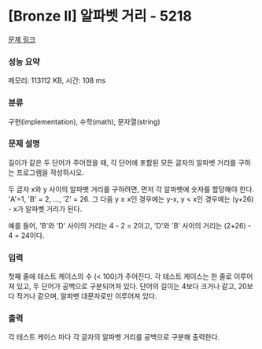 # [Bronze II] 알파벳 거리 - 5218 

[문제 링크](https://www.acmicpc.net/problem/5218) 

### 성능 요약

메모리: 113112 KB, 시간: 108 ms

### 분류

구현(implementation), 수학(math), 문자열(string)

### 문제 설명

<p>길이가 같은 두 단어가 주어졌을 때, 각 단어에 포함된 모든 글자의 알파벳 거리를 구하는 프로그램을 작성하시오.</p>

<p>두 글자 x와 y 사이의 알파벳 거리를 구하려면, 먼저 각 알파벳에 숫자를 할당해야 한다. 'A'=1, 'B' = 2, ..., 'Z' = 26. 그 다음 y ≥ x인 경우에는 y-x, y < x인 경우에는 (y+26) - x가 알파벳 거리가 된다.</p>

<p>예를 들어, 'B'와 'D' 사이의 거리는 4 - 2 = 2이고, 'D'와 'B' 사이의 거리는 (2+26) - 4 = 24이다.</p>

### 입력 

 <p>첫째 줄에 테스트 케이스의 수 (< 100)가 주어진다. 각 테스트 케이스는 한 줄로 이루어져 있고, 두 단어가 공백으로 구분되어져 있다. 단어의 길이는 4보다 크거나 같고, 20보다 작거나 같으며, 알파벳 대문자로만 이루어져 있다.</p>

### 출력 

 <p>각 테스트 케이스 마다 각 글자의 알파벳 거리를 공백으로 구분해 출력한다.</p>

